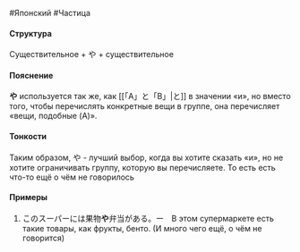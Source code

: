 #Японский #Частица 
#### Структура
Существительное + や + существительное
#### Пояснение
**や** используется так же, как [[「A」と「B」|と]] в значении «и», но вместо того, чтобы перечислять конкретные вещи в группе, она перечисляет «вещи, подобные (A)».
#### Тонкости
Таким образом, や - лучший выбор, когда вы хотите сказать «и», но не хотите ограничивать группу, которую вы перечисляете. То есть есть что-то ещё о чём не говорилось
#### Примеры
1. このスーパーには果物**や**弁当がある。ー　В этом супермаркете есть такие товары, как фрукты, бенто. (И много чего ещё, о чём не говорится)
